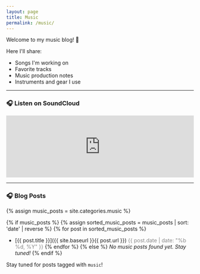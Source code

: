 ```yaml
---
layout: page
title: Music
permalink: /music/
---
```


Welcome to my music blog! 🎵

Here I'll share:

- Songs I'm working on
- Favorite tracks
- Music production notes
- Instruments and gear I use

---

### 🎧 Listen on SoundCloud

<iframe width="100%" height="166" scrolling="no" frameborder="no" allow="autoplay"
  src="https://w.soundcloud.com/player/?url=https%3A//soundcloud.com/james-tsay-857457878&color=%23ff5500&inverse=false&auto_play=false&show_user=true">
</iframe>

---

### 🎧 Blog Posts

{% assign music_posts = site.categories.music %}

{% if music_posts %}
  {% assign sorted_music_posts = music_posts | sort: 'date' | reverse %}
  {% for post in sorted_music_posts %}
  - [{{ post.title }}]({{ site.baseurl }}{{ post.url }}) <span style="color:#888;">{{ post.date | date: "%b %d, %Y" }}</span>
  {% endfor %}
{% else %}
  _No music posts found yet. Stay tuned!_
{% endif %}

Stay tuned for posts tagged with `music`!





